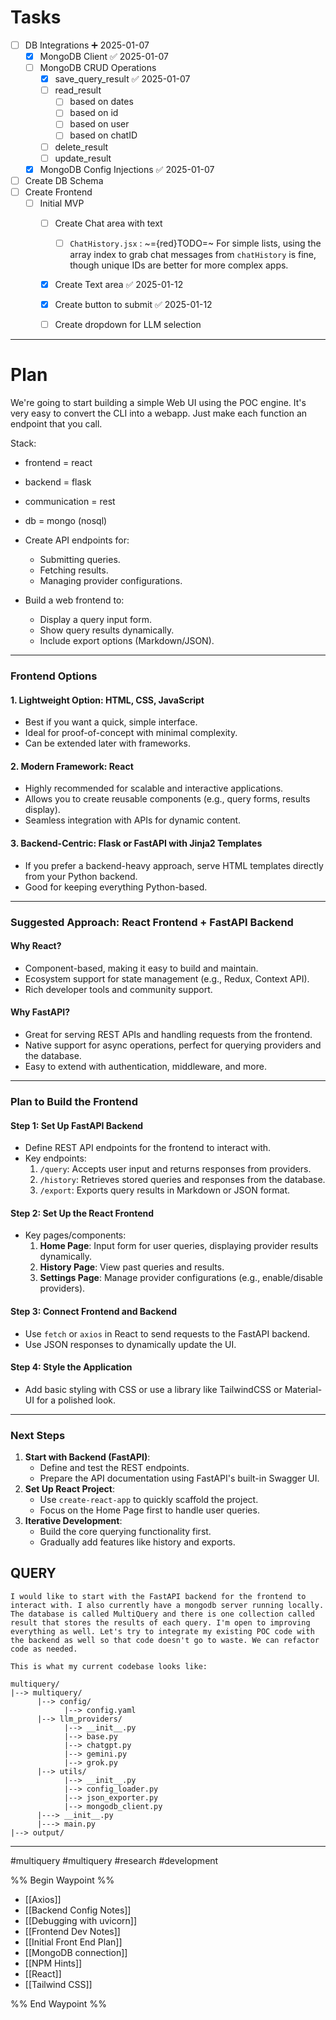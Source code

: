 
# Tasks
- [ ] DB Integrations ➕ 2025-01-07 
	- [x] MongoDB Client ✅ 2025-01-07
	- [ ] MongoDB CRUD Operations
		- [x] save_query_result ✅ 2025-01-07
		- [ ] read_result
			- [ ] based on dates
			- [ ] based on id
			- [ ] based on user
			- [ ] based on chatID
		- [ ] delete_result
		- [ ] update_result
	- [x] MongoDB Config Injections ✅ 2025-01-07
- [ ] Create DB Schema
- [ ] Create Frontend
	- [ ] Initial MVP
		- [ ] Create Chat area with text
			- [ ] `ChatHistory.jsx` : ~={red}TODO=~ For simple lists, using the array index to grab chat messages from `chatHistory` is fine, though unique IDs are better for more complex apps.
		- [x] Create Text area ✅ 2025-01-12
		- [x] Create button to submit ✅ 2025-01-12
		- [ ] Create dropdown for LLM selection


---
# Plan
We're going to start building a simple Web UI using the POC engine. It's very easy to convert the CLI into a webapp. Just make each function an endpoint that you call. 

Stack:
- frontend = react
- backend = flask
- communication = rest
- db = mongo (nosql)

- Create API endpoints for:
    - Submitting queries.
    - Fetching results.
    - Managing provider configurations.
- Build a web frontend to:
    - Display a query input form.
    - Show query results dynamically.
    - Include export options (Markdown/JSON).

---
### **Frontend Options**

#### **1. Lightweight Option: HTML, CSS, JavaScript**
- Best if you want a quick, simple interface.
- Ideal for proof-of-concept with minimal complexity.
- Can be extended later with frameworks.
#### **2. Modern Framework: React**
- Highly recommended for scalable and interactive applications.
- Allows you to create reusable components (e.g., query forms, results display).
- Seamless integration with APIs for dynamic content.
#### **3. Backend-Centric: Flask or FastAPI with Jinja2 Templates**
- If you prefer a backend-heavy approach, serve HTML templates directly from your Python backend.
- Good for keeping everything Python-based.

---
### **Suggested Approach: React Frontend + FastAPI Backend**

#### Why React?
- Component-based, making it easy to build and maintain.
- Ecosystem support for state management (e.g., Redux, Context API).
- Rich developer tools and community support.
#### Why FastAPI?
- Great for serving REST APIs and handling requests from the frontend.
- Native support for async operations, perfect for querying providers and the database.
- Easy to extend with authentication, middleware, and more.

---
### **Plan to Build the Frontend**

#### **Step 1: Set Up FastAPI Backend**
- Define REST API endpoints for the frontend to interact with.
- Key endpoints:
    1. `/query`: Accepts user input and returns responses from providers.
    2. `/history`: Retrieves stored queries and responses from the database.
    3. `/export`: Exports query results in Markdown or JSON format.
#### **Step 2: Set Up the React Frontend**
- Key pages/components:
    1. **Home Page**: Input form for user queries, displaying provider results dynamically.
    2. **History Page**: View past queries and results.
    3. **Settings Page**: Manage provider configurations (e.g., enable/disable providers).
#### **Step 3: Connect Frontend and Backend**
- Use `fetch` or `axios` in React to send requests to the FastAPI backend.
- Use JSON responses to dynamically update the UI.
#### **Step 4: Style the Application**
- Add basic styling with CSS or use a library like TailwindCSS or Material-UI for a polished look.

---
### **Next Steps**
1. **Start with Backend (FastAPI)**:
    - Define and test the REST endpoints.
    - Prepare the API documentation using FastAPI's built-in Swagger UI.
2. **Set Up React Project**:
    - Use `create-react-app` to quickly scaffold the project.
    - Focus on the Home Page first to handle user queries.
3. **Iterative Development**:
    - Build the core querying functionality first.
    - Gradually add features like history and exports.
## QUERY
```
I would like to start with the FastAPI backend for the frontend to interact with. I also currently have a mongodb server running locally. The database is called MultiQuery and there is one collection called result that stores the results of each query. I'm open to improving everything as well. Let's try to integrate my existing POC code with the backend as well so that code doesn't go to waste. We can refactor code as needed. 

This is what my current codebase looks like: 

multiquery/
|--> multiquery/
      |--> config/
            |--> config.yaml
      |--> llm_providers/
            |--> __init__.py
            |--> base.py
            |--> chatgpt.py
            |--> gemini.py
            |--> grok.py
      |--> utils/
            |--> __init__.py
            |--> config_loader.py
            |--> json_exporter.py
            |--> mongodb_client.py
      |---> __init__.py
      |---> main.py
|--> output/
```
---

#multiquery #multiquery #research #development 

%% Begin Waypoint %%
- [[Axios]]
- [[Backend Config Notes]]
- [[Debugging with uvicorn]]
- [[Frontend Dev Notes]]
- [[Initial Front End Plan]]
- [[MongoDB connection]]
- [[NPM Hints]]
- [[React]]
- [[Tailwind CSS]]

%% End Waypoint %%
